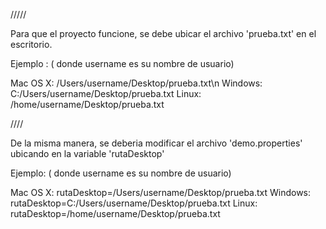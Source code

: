 /////

Para que el proyecto funcione, se debe ubicar el archivo 'prueba.txt' en el escritorio.

Ejemplo : ( donde username es su nombre de usuario)

Mac OS X: /Users/username/Desktop/prueba.txt\n
Windows: C:/Users/username/Desktop/prueba.txt
Linux: /home/username/Desktop/prueba.txt

////

De la misma manera, se deberia modificar el archivo 'demo.properties' ubicando en la variable 'rutaDesktop'

Ejemplo: ( donde username es su nombre de usuario)

Mac OS X: rutaDesktop=/Users/username/Desktop/prueba.txt
Windows: rutaDesktop=C:/Users/username/Desktop/prueba.txt
Linux: rutaDesktop=/home/username/Desktop/prueba.txt
